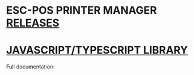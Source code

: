 # ESC-POS PRINTER MANAGER [RELEASES](https://github.com/yayidg22/esc-pos-printer-manager-releases/releases)

# [JAVASCRIPT/TYPESCRIPT LIBRARY](https://www.npmjs.com/package/esc-pos-printer)


Full documentation: 
